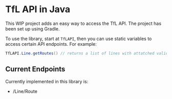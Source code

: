 # TfL API in Java

This WIP project adds an easy way to access the TfL API. The project has been set up using Gradle.

To use the library, start at `TfLAPI`, then you can use static variables to access certain API endpoints. For example:

```java
TfLAPI.Line.getRoutes() // returns a list of lines with attatched valid routes
```

## Current Endpoints

Currently implemented in this library is:

- /Line/Route
